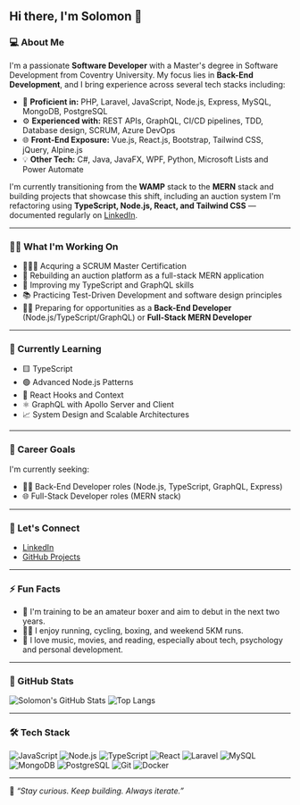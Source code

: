 ## Hi there, I'm Solomon 👋

### 💻 About Me
I'm a passionate **Software Developer** with a Master's degree in Software Development from Coventry University. My focus lies in **Back-End Development**, and I bring experience across several tech stacks including:

- 🔧 **Proficient in:** PHP, Laravel, JavaScript, Node.js, Express, MySQL, MongoDB, PostgreSQL
- ⚙️ **Experienced with:** REST APIs, GraphQL, CI/CD pipelines, TDD, Database design, SCRUM, Azure DevOps
- 🌐 **Front-End Exposure:** Vue.js, React.js, Bootstrap, Tailwind CSS, jQuery, Alpine.js
- 💡 **Other Tech:** C#, Java, JavaFX, WPF, Python, Microsoft Lists and Power Automate

I'm currently transitioning from the **WAMP** stack to the **MERN** stack and building projects that showcase this shift, including an auction system I'm refactoring using **TypeScript, Node.js, React, and Tailwind CSS** — documented regularly on [LinkedIn](https://www.linkedin.com/in/solomon-fidelis-7a80b9132/).

---

### 👨‍💻 What I'm Working On
- 🧑🏽‍💻 Acquring a SCRUM Master Certification
- 🚀 Rebuilding an auction platform as a full-stack MERN application
- 🔧 Improving my TypeScript and GraphQL skills
- 📚 Practicing Test-Driven Development and software design principles
- 🧑‍💻 Preparing for opportunities as a **Back-End Developer** (Node.js/TypeScript/GraphQL) or **Full-Stack MERN Developer**

---

### 🧠 Currently Learning
- 🟨 TypeScript
- 🟢 Advanced Node.js Patterns
- 🌿 React Hooks and Context
- ⚛️ GraphQL with Apollo Server and Client
- 📈 System Design and Scalable Architectures

---

### 🎯 Career Goals
I'm currently seeking:
- 🧑‍💻 Back-End Developer roles (Node.js, TypeScript, GraphQL, Express)
- 🌐 Full-Stack Developer roles (MERN stack)

---

### 🔗 Let's Connect
- [LinkedIn](https://www.linkedin.com/in/solomon-fidelis-7a80b9132/)
- [GitHub Projects](https://github.com/solzycoded?tab=projects)

---

### ⚡ Fun Facts
- 🥊 I'm training to be an amateur boxer and aim to debut in the next two years.
- 🏃‍♂️ I enjoy running, cycling, boxing, and weekend 5KM runs.
- 🎵 I love music, movies, and reading, especially about tech, psychology and personal development.

---

### 📌 GitHub Stats

![Solomon's GitHub Stats](https://github-readme-stats.vercel.app/api?username=solzycoded&show_icons=true&theme=tokyonight)
![Top Langs](https://github-readme-stats.vercel.app/api/top-langs/?username=solzycoded&layout=compact&theme=tokyonight)

---

### 🛠 Tech Stack

![JavaScript](https://img.shields.io/badge/-JavaScript-F7DF1E?style=flat-square&logo=javascript&logoColor=black)
![Node.js](https://img.shields.io/badge/-Node.js-339933?style=flat-square&logo=node.js&logoColor=white)
![TypeScript](https://img.shields.io/badge/-TypeScript-007ACC?style=flat-square&logo=typescript&logoColor=white)
![React](https://img.shields.io/badge/-React-20232A?style=flat-square&logo=react&logoColor=61DAFB)
![Laravel](https://img.shields.io/badge/-Laravel-F05340?style=flat-square&logo=laravel&logoColor=white)
![MySQL](https://img.shields.io/badge/-MySQL-4479A1?style=flat-square&logo=mysql&logoColor=white)
![MongoDB](https://img.shields.io/badge/-MongoDB-47A248?style=flat-square&logo=mongodb&logoColor=white)
![PostgreSQL](https://img.shields.io/badge/-PostgreSQL-336791?style=flat-square&logo=postgresql&logoColor=white)
![Git](https://img.shields.io/badge/-Git-F05032?style=flat-square&logo=git&logoColor=white)
![Docker](https://img.shields.io/badge/-Docker-2496ED?style=flat-square&logo=docker&logoColor=white)

---

🧠 *“Stay curious. Keep building. Always iterate.”*
